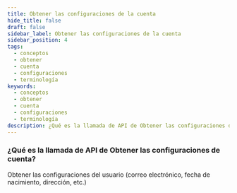 ```yaml
---
title: Obtener las configuraciones de la cuenta
hide_title: false
draft: false
sidebar_label: Obtener las configuraciones de la cuenta
sidebar_position: 4
tags:
  - conceptos
  - obtener
  - cuenta
  - configuraciones
  - terminología
keywords:
  - conceptos
  - obtener
  - cuenta
  - configuraciones
  - terminología
description: ¿Qué es la llamada de API de Obtener las configuraciones de cuenta?
---
```


### ¿Qué es la llamada de API de Obtener las configuraciones de cuenta?

Obtener las configuraciones del usuario (correo electrónico, fecha de nacimiento, dirección, etc.)
